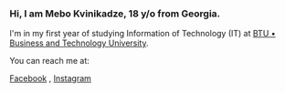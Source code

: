 ### Hi, I am Mebo Kvinikadze, 18 y/o from Georgia.

I'm in my first year of studying Information of Technology (IT) at [BTU • Business and Technology University](https://www.facebook.com/BTUGEORGIA).

You can reach me at:

[Facebook](https://www.facebook.com/juuicewrld999/) ,
[Instagram](https://www.instagram.com/mebokvinikadzee/)





